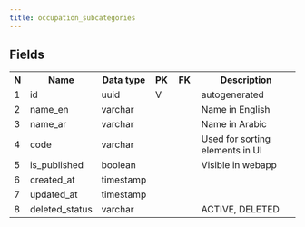 ```yaml
---
title: occupation_subcategories 
---
```


## Fields

<table style="width: 100%">
    <colgroup>
       <col span="1" style="width: 3%;"/>
       <col span="1" style="width: 12%;"/>
       <col span="1" style="width: 10%;"/>
       <col span="1" style="width: 3%;"/>
       <col span="1" style="width: 12%;"/>
       <col span="1" style="width: 60%;"/>
    </colgroup>
  <tr>
    <th>N</th>
    <th>Name</th>
    <th>Data type</th>
    <th>PK</th>
    <th>FK</th>
    <th>Description</th>
  </tr>
<tr><td>1</td><td>id</td><td>uuid</td><td>V</td><td></td><td>autogenerated</td></tr>
<tr><td>2</td><td>name_en</td><td>varchar</td><td></td><td></td><td>Name in English</td></tr>
<tr><td>3</td><td>name_ar</td><td>varchar</td><td></td><td></td><td>Name in Arabic</td></tr>
<tr><td>4</td><td>code</td><td>varchar</td><td></td><td></td><td>Used for sorting elements in UI</td></tr>
<tr><td>5</td><td>is_published</td><td>boolean</td><td></td><td></td><td>Visible in webapp</td></tr>
<tr><td>6</td><td>created_at</td><td>timestamp</td><td></td><td></td><td></td></tr>
<tr><td>7</td><td>updated_at</td><td>timestamp</td><td></td><td></td><td></td></tr>
<tr><td>8</td><td>deleted_status</td><td>varchar</td><td></td><td></td><td>ACTIVE, DELETED</td></tr>

</table>
